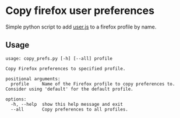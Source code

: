# Copy firefox user preferences

Simple python script to add [user.js](./user.js) to a firefox profile by name.

## Usage
```
usage: copy_prefs.py [-h] [--all] profile

Copy Firefox preferences to specified profile.

positional arguments:
  profile     Name of the Firefox profile to copy preferences to. Consider using 'default' for the default profile.

options:
  -h, --help  show this help message and exit
  --all       Copy preferences to all profiles.
```